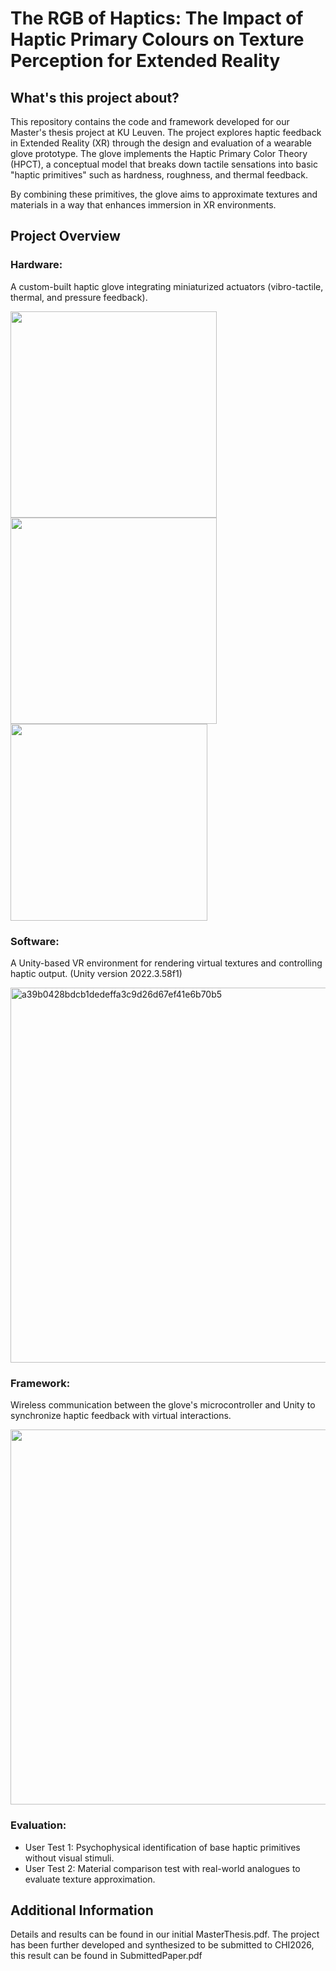 # The RGB of Haptics: The Impact of Haptic Primary Colours on Texture Perception for Extended Reality
## What's this project about?
This repository contains the code and framework developed for our Master's thesis project at KU Leuven.
The project explores haptic feedback in Extended Reality (XR) through the design and evaluation of a wearable glove prototype. The glove implements the Haptic Primary Color Theory (HPCT), a conceptual model that breaks down tactile sensations into basic "haptic primitives" such as hardness, roughness, and thermal feedback.

By combining these primitives, the glove aims to approximate textures and materials in a way that enhances immersion in XR environments.

## Project Overview

### Hardware: 
A custom-built haptic glove integrating miniaturized actuators (vibro-tactile, thermal, and pressure feedback).

<p float="left">
  <img src="https://github.com/user-attachments/assets/92164e9d-cdc7-46d1-8561-73fad6905c6e" width="330" />
  <img src="https://github.com/user-attachments/assets/ad70d450-d874-46ca-8f50-08d689db26af" width="330" />
  <img src="https://github.com/user-attachments/assets/b122acef-4c3b-4d99-9ed8-d139991b10ca" width="315" />
</p>



### Software: 
A Unity-based VR environment for rendering virtual textures and controlling haptic output. (Unity version 2022.3.58f1)

<img width="600" alt="a39b0428bdcb1dedeffa3c9d26d67ef41e6b70b5" src="https://github.com/user-attachments/assets/7154339a-b1f9-4cb3-9bd0-5b9ed437d0cd" />

### Framework: 
Wireless communication between the glove's microcontroller and Unity to synchronize haptic feedback with virtual interactions.

<img width="600" src="https://github.com/user-attachments/assets/97c3675b-1870-4232-ad43-02ec8df41239" />


### Evaluation:
* User Test 1: Psychophysical identification of base haptic primitives without visual stimuli.
* User Test 2: Material comparison test with real-world analogues to evaluate texture approximation.

## Additional Information
Details and results can be found in our initial MasterThesis.pdf. The project has been further developed and synthesized to be submitted to CHI2026, this result can be found in SubmittedPaper.pdf
